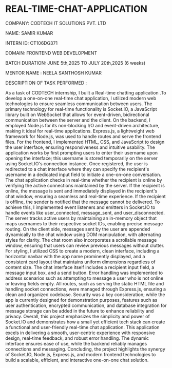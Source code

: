 # REAL-TIME-CHAT-APPLICATION

COMPANY: CODTECH IT SOLUTIONS PVT. LTD

NAME: SAMIR KUMAR

INTERN ID: CT106DG371

DOMAIN: FRONTEND WEB DEVELOPMENT

BATCH DURATION: JUNE 5th,2025 TO JULY 20th,2025  (6 weeks)

MENTOR NAME : NEELA SANTHOSH KUMAR

DESCRIPTION OF TASK PERFORMED :

As a task of CODTECH internship, I built a Real-time chatting application .To develop a one-on-one real-time chat application, I utilized modern web technologies to ensure seamless communication between users. The primary technology for real-time functionality is Socket.IO, a JavaScript library built on WebSocket that allows for event-driven, bidirectional communication between the server and the client. On the backend, I employed Node.js for its non-blocking I/O and event-driven architecture, making it ideal for real-time applications. Express.js, a lightweight web framework for Node.js, was used to handle routes and serve the frontend files. For the frontend, I implemented HTML, CSS, and JavaScript to design the user interface, ensuring responsiveness and intuitive usability. The application works by first prompting users to enter their username upon opening the interface; this username is stored temporarily on the server using Socket.IO's connection instance. Once registered, the user is redirected to a chat interface where they can specify the recipient's username in a dedicated input field to initiate a one-on-one conversation. The chat application checks in real-time whether the recipient is online by verifying the active connections maintained by the server. If the recipient is online, the message is sent and immediately displayed in the recipient's chat window, ensuring a seamless and real-time experience. If the recipient is offline, the sender is notified that the message cannot be delivered. To achieve this, I implemented event listeners and emitters in Socket.IO to handle events like user_connected, message_sent, and user_disconnected. The server tracks active users by maintaining an in-memory object that maps usernames to their respective socket IDs, enabling precise message routing. On the client side, messages sent by the user are appended dynamically to the chat window using DOM manipulation, with alternating styles for clarity. The chat room also incorporates a scrollable message window, ensuring that users can review previous messages without clutter. For styling, I utilized CSS to create a modern, clean interface, including a horizontal navbar with the app name prominently displayed, and a consistent card layout that maintains uniform dimensions regardless of content size. The chat interface itself includes a recipient input field, a message input box, and a send button. Error handling was implemented to address scenarios such as attempting to message a user who is not online or leaving fields empty. All routes, such as serving the static HTML file and handling socket connections, were managed through Express.js, ensuring a clean and organized codebase. Security was a key consideration; while the app is currently designed for demonstration purposes, features such as user authentication, encrypted communication, and database integration for message storage can be added in the future to enhance reliability and privacy. Overall, this project emphasizes the simplicity and power of Socket.IO and demonstrates how a small yet efficient tech stack can create a functional and user-friendly real-time chat application. This application excels in delivering a smooth, user-centric experience with responsive design, real-time feedback, and robust error handling. The dynamic interface ensures ease of use, while the backend reliably manages connections and messaging. Concluding, the project highlights the synergy of Socket.IO, Node.js, Express.js, and modern frontend technologies to build a scalable, efficient, and interactive one-on-one chat solution.


